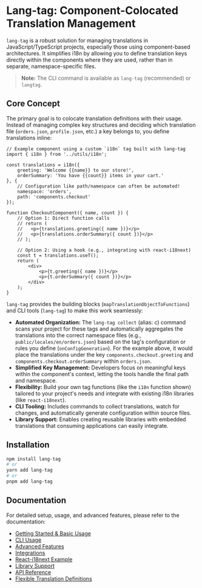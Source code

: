 # Lang-tag: Component-Colocated Translation Management

`lang-tag` is a robust solution for managing translations in JavaScript/TypeScript projects, especially those using component-based architectures. It simplifies i18n by allowing you to define translation keys directly within the components where they are used, rather than in separate, namespace-specific files.

> **Note:** The CLI command is available as `lang-tag` (recommended) or `langtag`.

## Core Concept

The primary goal is to colocate translation definitions with their usage. Instead of managing complex key structures and deciding which translation file (`orders.json`, `profile.json`, etc.) a key belongs to, you define translations inline:

```tsx
// Example component using a custom `i18n` tag built with lang-tag
import { i18n } from '../utils/i18n';

const translations = i18n({
    greeting: 'Welcome {{name}} to our store!',
    orderSummary: 'You have {{count}} items in your cart.'
}, {
    // Configuration like path/namespace can often be automated!
    namespace: 'orders',
    path: 'components.checkout' 
});

function CheckoutComponent({ name, count }) {
    // Option 1: Direct function calls
    // return (
    //   <p>{translations.greeting({ name })}</p>
    //   <p>{translations.orderSummary({ count })}</p>
    // );

    // Option 2: Using a hook (e.g., integrating with react-i18next)
    const t = translations.useT(); 
    return (
        <div>
            <p>{t.greeting({ name })}</p>
            <p>{t.orderSummary({ count })}</p>
        </div>
    );
}
```

`lang-tag` provides the building blocks (`mapTranslationObjectToFunctions`) and CLI tools (`lang-tag`) to make this work seamlessly:

*   **Automated Organization:** The `lang-tag collect` (alias: c) command scans your project for these tags and automatically aggregates the translations into the correct namespace files (e.g., `public/locales/en/orders.json`) based on the tag's configuration or rules you define (`onConfigGeneration`). For the example above, it would place the translations under the key `components.checkout.greeting` and `components.checkout.orderSummary` within `orders.json`.
*   **Simplified Key Management:** Developers focus on meaningful keys within the component's context, letting the tools handle the final path and namespace.
*   **Flexibility:** Build your own tag functions (like the `i18n` function shown) tailored to your project's needs and integrate with existing i18n libraries (like `react-i18next`).
*   **CLI Tooling:** Includes commands to collect translations, watch for changes, and automatically generate configuration within source files.
*   **Library Support:** Enables creating reusable libraries with embedded translations that consuming applications can easily integrate.

## Installation

```bash
npm install lang-tag
# or
yarn add lang-tag
# or
pnpm add lang-tag
```

## Documentation

For detailed setup, usage, and advanced features, please refer to the documentation:

- [Getting Started & Basic Usage](docs/getting-started.md)
- [CLI Usage](docs/cli-usage.md)
- [Advanced Features](docs/advanced-features.md)
- [Integrations](docs/integrations.md)
- [React-i18next Example](docs/react-i18n-example.md)
- [Library Support](docs/library-support.md)
- [API Reference](docs/api-reference.md)
- [Flexible Translation Definitions](docs/flexible-translations.md)
